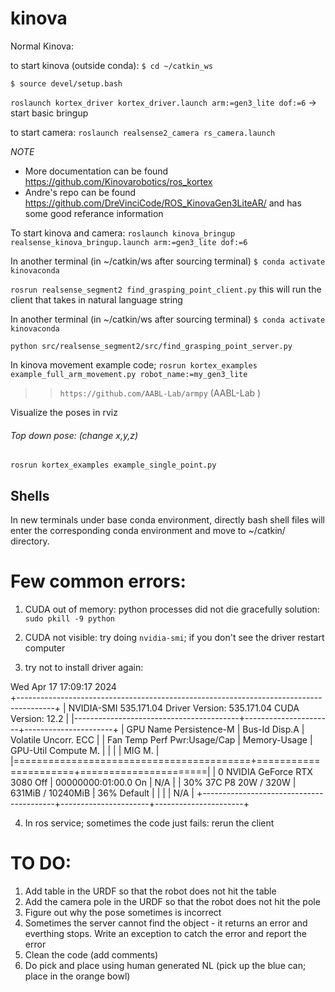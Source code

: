 # kinova

Normal Kinova:

to start kinova (outside conda): `$ cd ~/catkin_ws` 

`$ source devel/setup.bash`

`roslaunch kortex_driver kortex_driver.launch arm:=gen3_lite dof:=6` -> start basic bringup
	   
to start camera:
`roslaunch realsense2_camera rs_camera.launch`

*NOTE*
- More documentation can be found https://github.com/Kinovarobotics/ros_kortex
- Andre's repo can be found https://github.com/DreVinciCode/ROS_KinovaGen3LiteAR/ and has some good referance information

To start kinova and camera:
`roslaunch kinova_bringup realsense_kinova_bringup.launch arm:=gen3_lite dof:=6`

In another terminal (in ~/catkin/ws after sourcing terminal)
`$ conda activate kinovaconda`

`rosrun realsense_segment2 find_grasping_point_client.py`
this will run the client that takes in natural language string

In another terminal (in ~/catkin/ws after sourcing terminal)
`$ conda activate kinovaconda`

`python src/realsense_segment2/src/find_grasping_point_server.py`


In kinova movement example code;
`rosrun kortex_examples example_full_arm_movement.py robot_name:=my_gen3_lite`

>>`https://github.com/AABL-Lab/armpy` (AABL-Lab )

Visualize the poses in rviz

###### Top down pose: (change x,y,z)
`rosrun kortex_examples example_single_point.py `


## Shells 

In new terminals under base conda environment, directly bash shell files will enter the corresponding conda environment and move to ~/catkin/ directory.

# Few common errors:

1. CUDA out of memory: python processes did not die gracefully
solution: `sudo pkill -9 python`

2. CUDA not visible:
try doing `nvidia-smi`; if you don't see the driver
restart computer

3. try not to install driver again:

Wed Apr 17 17:09:17 2024       
+---------------------------------------------------------------------------------------+
| NVIDIA-SMI 535.171.04             Driver Version: 535.171.04   CUDA Version: 12.2     |
|-----------------------------------------+----------------------+----------------------+
| GPU  Name                 Persistence-M | Bus-Id        Disp.A | Volatile Uncorr. ECC |
| Fan  Temp   Perf          Pwr:Usage/Cap |         Memory-Usage | GPU-Util  Compute M. |
|                                         |                      |               MIG M. |
|=========================================+======================+======================|
|   0  NVIDIA GeForce RTX 3080        Off | 00000000:01:00.0  On |                  N/A |
| 30%   37C    P8              20W / 320W |    631MiB / 10240MiB |     36%      Default |
|                                         |                      |                  N/A |
+-----------------------------------------+----------------------+----------------------+


4. In ros service; sometimes the code just fails:
rerun the client


# TO DO:

1. Add table in the URDF so that the robot does not hit the table
2. Add the camera pole in the URDF so that the robot does not hit the pole
3. Figure out why the pose sometimes is incorrect
4. Sometimes the server cannot find the object - it returns an error and everthing stops. Write an exception to catch the error and report the error
5. Clean the code (add comments)
6. Do pick and place using human generated NL (pick up the blue can; place in the orange bowl)

